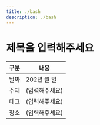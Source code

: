 ```yaml
---
title: ./bash
description: ./bash
---
```



제목을 입력해주세요
===


|구분|내용|
|---|---|
|날짜|202년 월 일|
|주제|(입력해주세요)|
|테그|(입력해주세요)|
|장소|(입력해주세요)|


